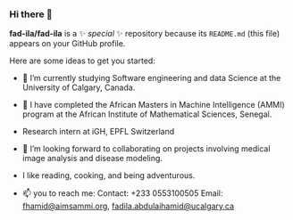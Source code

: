 ### Hi there 👋


**fad-ila/fad-ila** is a ✨ _special_ ✨ repository because its `README.md` (this file) appears on your GitHub profile.

Here are some ideas to get you started:

- 🔭 I’m currently studying Software engineering and data Science at the University of Calgary, Canada.
- 🌱 I have completed the African Masters in  Machine Intelligence (AMMI) program at the African Institute of Mathematical Sciences, Senegal.
- Research intern at iGH, EPFL Switzerland
- 👯 I’m looking forward to collaborating on projects involving medical image analysis and disease modeling.
- I like reading, cooking, and being adventurous.

- 📫 you to reach me: Contact: +233 0553100505
                      Email: fhamid@aimsammi.org, fadila.abdulaihamid@ucalgary.ca



